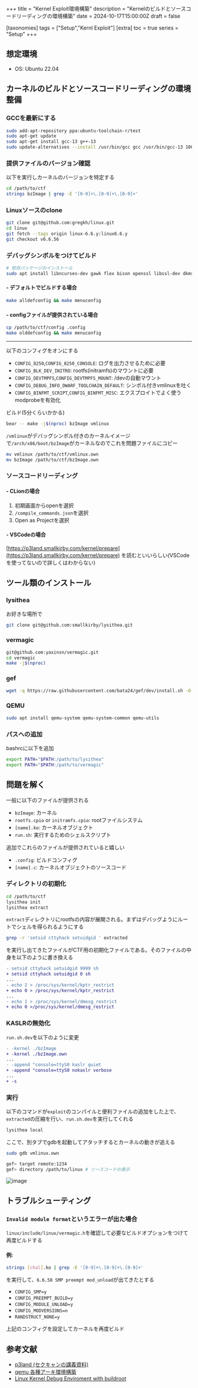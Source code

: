 +++
title = "Kernel Exploit環境構築"
description = "Kernelのビルドとソースコードリーディングの環境構築"
date = 2024-10-17T15:00:00Z
draft = false

[taxonomies]
tags = ["Setup","Kernl Exploit"]
[extra]
toc = true
series = "Setup"
+++

## 想定環境
- OS: Ubuntu 22.04

## カーネルのビルドとソースコードリーディングの環境整備

### GCCを最新にする
```sh
sudo add-apt-repository ppa:ubuntu-toolchain-r/test
sudo apt-get update
sudo apt-get install gcc-13 g++-13
sudo update-alternatives --install /usr/bin/gcc gcc /usr/bin/gcc-13 100 --slave /usr/bin/g++ g++ /usr/bin/g++-13
```

### 提供ファイルのバージョン確認
以下を実行しカーネルのバージョンを特定する

```sh
cd /path/to/ctf
strings bzImage | grep -E '[0-9]+\.[0-9]+\.[0-9]+'
```

### Linuxソースのclone
```sh
git clone git@github.com:gregkh/linux.git
cd linux
git fetch --tags origin linux-6.6.y:linux6.6.y
git checkout v6.6.56
```

### デバッグシンボルをつけてビルド
```sh
# 依存パッケージのインストール
sudo apt install libncurses-dev gawk flex bison openssl libssl-dev dkms libelf-dev libudev-dev libpci-dev libiberty-dev autoconf llvm bear
```

#### - デフォルトでビルドする場合
```sh
make alldefconfig && make menuconfig
```

#### - configファイルが提供されている場合
```sh
cp /path/to/ctf/config .config
make olddefconfig && make menuconfig
```

---

以下のコンフィグをオンにする
- `CONFIG_8250`,`CONFIG_8250_CONSOLE`: ログを出力させるために必要
- `CONFIG_BLK_DEV_INITRD`: rootfs(initramfs)のマウントに必要
- `CONFIG_DEVTMPFS`,`CONFIG_DEVTMPFS_MOUNT`: /devの自動マウント
- `CONFIG_DEBUG_INFO_DWARF_TOOLCHAIN_DEFAULT`: シンボル付きvmlinuxを吐く
- `CONFIG_BINFMT_SCRIPT`,`CONFIG_BINFMT_MISC`: エクスプロイトでよく使うmodprobeを有効化

ビルド(5分くらいかかる)
```sh
bear -- make -j$(nproc) bzImage vmlinux
```

`/vmlinux`がデバッグシンボル付きのカーネルイメージで`/arch/x86/boot/bzImage`がカーネルなのでこれを問題ファイルにコピー
```sh
mv vmlinux /path/to/ctf/vmlinux.own
mv bzImage /path/to/ctf/bzImage.own
```

### ソースコードリーディング
#### - CLionの場合
1. 初期画面からopenを選択
2. `/compile_commands.json`を選択
3. Open as Projectを選択

#### - VSCodeの場合
[https://p3land.smallkirby.com/kernel/prepare](https://p3land.smallkirby.com/kernel/prepare) を読むといいらしい(VSCodeを使ってないので詳しくはわからない)

## ツール類のインストール
### lysithea
お好きな場所で
```sh
git clone git@github.com:smallkirby/lysithea.git
```

### vermagic
```sh
git@github.com:yaxinsn/vermagic.git
cd vermagic
make -j$(nproc)
```

### gef
```sh
wget -q https://raw.githubusercontent.com/bata24/gef/dev/install.sh -O- | sudo sh
```

### QEMU
```sh
sudo apt install qemu-system qemu-system-common qemu-utils
```

### パスへの追加
bashrcに以下を追加
```sh
export PATH="$PATH:/path/to/lysithea"
export PATH="$PATH:/path/to/vermagic"
```

## 問題を解く
一般に以下のファイルが提供される
- `bzImage`: カーネル
- `rootfs.cpio` or `initramfs.cpio`: rootファイルシステム
- `[name].ko`: カーネルオブジェクト
- `run.sh`: 実行するためのシェルスクリプト

追加でこれらのファイルが提供されていると嬉しい
- `.config`: ビルドコンフィグ
- `[name].c`: カーネルオブジェクトのソースコード


### ディレクトリの初期化
```sh
cd /path/to/ctf
lysithea init
lysithea extract
```
`extract`ディレクトリにrootfsの内容が展開される。まずはデバッグようにルートでシェルを得られるようにする

```sh
grep -r 'setsid cttyhack setuidgid ' extracted
```
を実行し出てきたファイルがCTF用の初期化ファイルである。そのファイルの中身を以下のように書き換える

```diff
- setsid cttyhack setuidgid 9999 sh
+ setsid cttyhack setuidgid 0 sh
...
- echo 2 > /proc/sys/kernel/kptr_restrict
+ echo 0 > /proc/sys/kernel/kptr_restrict
...
- echo 1 > /proc/sys/kernel/dmesg_restrict
+ echo 0 >/proc/sys/kernel/dmesg_restrict
```

### KASLRの無効化
`run.sh.dev`を以下のように変更

```diff
- -kernel ./bzImage
+ -kernel ./bzImage.own
...
- -append "console=ttyS0 kaslr quiet
+ -append "console=ttyS0 nokaslr verbose
...
+ -s
```

### 実行
以下のコマンドが`exploit`のコンパイルと便利ファイルの追加をした上で、`extracted`の圧縮を行い、`run.sh.dev`を実行してくれる
```sh
lysithea local
```

ここで、別タブでgdbを起動してアタッチするとカーネルの動きが追える
```sh
sudo gdb vmlinux.own

gef> target remote:1234
gef> directory /path/to/linux # ソースコードの表示
```
![image](/image/build_result.png)

## トラブルシューティング
### `Invalid module format`というエラーが出た場合
`linux/include/linux/vermagic.h`を確認して必要なビルドオプションをつけて再度ビルドする

#### 例:
```sh
strings [chal].ko | grep -E '[0-9]+\.[0-9]+\.[0-9]+'
```
を実行して、`6.6.58 SMP preempt mod_unload`が出てきたとする

- `CONFIG_SMP=y`
- `CONFIG_PREEMPT_BUILD=y`
- `CONFIG_MODULE_UNLOAD=y`
- `CONFIG_MODVERSIONS=n`
- `RANDSTRUCT_NONE=y`

上記のコンフィグを設定してカーネルを再度ビルド

## 参考文献
- [p3land (セクキャンの講義資料)](https://p3land.smallkirby.com/kernel/)
- [qemu 各種アーキ環境構築](https://hackmd.io/@bata24/ryWzOHEMw)
- [Linux Kernel Debug Enviroment with buildroot](https://hackmd.io/@t3mp/H1jTrjTp2)
